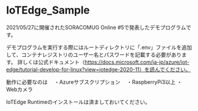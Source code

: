 # IoTEdge_Sample

2021/05/27に開催されたSORACOMUG Online #5で発表したデモプログラムです。

デモプログラムを実行する際にはルートディレクトリに「.env」ファイルを追加して、コンテナレジストリのユーザー名とパスワードを記載する必要があります。
詳しくは公式ドキュメント（https://docs.microsoft.com/ja-jp/azure/iot-edge/tutorial-develop-for-linux?view=iotedge-2020-11）を読んでください。

動作に必要なのは
　・Azureサブスクリプション
　・RaspberryPi3以上
  ・Webカメラ

IoTEdge Runtimeのインストールは済ましておいてください。
